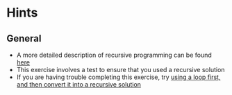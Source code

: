 # Hints

## General

- A more detailed description of recursive programming can be found [here][g4g]
- This exercise involves a test to ensure that you used a recursive solution
- If you are having trouble completing this exercise,
  try [using a loop first, and then convert it into a recursive solution][educative]

[g4g]: https://www.geeksforgeeks.org/recursion/

[educative]: https://www.educative.io/collection/page/6151088528949248/4547996664463360/6292303276670976